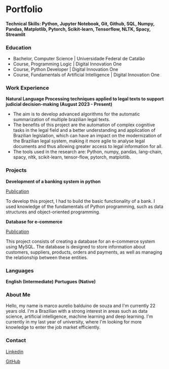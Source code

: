 # Portfolio

#### Technical Skills: Python, Jupyter Notebook, Git, Github, SQL, Numpy, Pandas, Matplotlib, Pytorch, Scikit-learn, Tensorflow, NLTK, Spacy, Streamlit

### Education

 - Bachelor, Computer Science | Universidade Federal de Catalão
 - Course, Programming Logic | Digital Innovation One
 - Course, Python Developer | Digital Innovation One
 - Course, Fundamentals of Artificial Intelligence | Digital Innovation One
   
### Work Experience

**Natural Language Processing techniques applied to legal texts to support judicial decision-making (August 2023 - Present)**
- The aim is to develop advanced algorithms for the automatic summarization of multiple brazilian legal texts.
- The benefits of this project are the automation of complex cognitive tasks in the legal field and a better understanding and application of Brazilian legislation, which can have an impact on the modernization of the Brazilian legal system, making it more agile to analyse legal documents and thus allowing greater access to legal information for all.
- The tools used in the research are: Python, numpy, pandas, lang-chain, spacy, nltk, scikit-learn, tensor-flow, pytorch, matplotlib.

### Projects
**Development of a banking system in python**

[Publication](https://github.com/MarcoABsouza/desafio-sistema-bancario/tree/main)

To develop this project, I had to build the basic functionality of a bank. I used knowledge of the fundamentals of Python programming, such as data structures and object-oriented programming.

**Database for e-commerce**

[Publication](https://github.com/MarcoABsouza/E-commerce-Logical-SGBD)

This project consists of creating a database for an e-commerce system using MySQL. The database is designed to store information about customers, suppliers, products, orders and payments, as well as managing the relationship between these entities.

### Languages
**English (Intermediate)**
**Portugues (Native)**

### About Me

Hello, my name is marco aurelio balduino de souza and I'm currently 22 years old. I'm a Brazilian with a strong interest in areas such as data science, artificial intelligence, machine learning and deep learning. I'm currently in my last year of university, where I'm looking for more knowledge to enter the job market efficiently.

### Contact

[Linkedin](https://www.linkedin.com/in/marcoaureliobalduinodesouza/)

[GitHub](https://github.com/MarcoABsouza)

